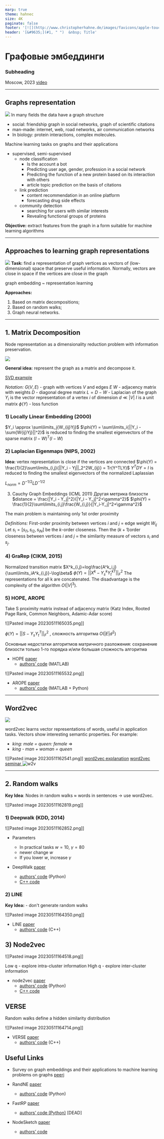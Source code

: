 ```yaml
---
marp: true
theme: hahnec
size: 4K
paginate: false
footer: '[![](http://www.christopherhahne.de/images/favicons/apple-touch-icon-72x72.png)](http://www.christopherhahne.de)[Christopher Hahne](http://www.christopherhahne.de)'
header: '[&#9635;](#1, " ")  &nbsp; Title'
---
```


# Графовые эмбеддинги
### Subheading
Moscow, 2023
[video](https://youtu.be/nnvgnxFy6H8)
<!-- centered headline only on front slide -->
<style scoped>
  section{justify-content: center;}
</style>

---
## Graphs representation
![](Pasted%20image%2020230511141856.png)
In many fields the data have a graph structure
- social: friendship graph in social networks, graph of scientific citations
- man-made: internet, web, road networks, air communication networks
- In biology: protein interactions, complex molecules.

Machine learning tasks on graphs and their applications

- supervised, semi-supervised
	- node classification
		- Is the account a bot
		- Predicting user age, gender, profession in a social network
		- Predicting the function of a new protein based on its interaction with others
		- article topic prediction on the basis of citations
	- link prediction
		- content recommendation in an online platform
		- forecasting drug side effects
	- community detection
		- searching for users with similar interests
		- Revealing functional groups of proteins

**Objective:** extract features from the graph in a form suitable for machine learning algorithms

---

## Approaches to learning graph representations
![](Pasted%20image%2020230511141831.png)
**Task:** find a representation of graph vertices as vectors of (low-dimensional) space that preserve useful information. Normally, vectors are close in space if the vertices are close in the graph

graph embedding ~ representation learning

**Approaches:**
1. Based on matrix decompositions;
2. Based on random walks;
3. Graph neural networks.

---
## 1. Matrix Decomposition

Node representation as a dimensionality reduction problem with information preservation.

![](/img/Pasted%20image%2020230511143436.png)

**General idea:** represent the graph as a matrix and decompose it.

[SVD example](https://colab.research.google.com/drive/1q4MDNbBXtSDiscUwH4ftWYQEBrYercn4?usp=sharing)

*Notation:*
$G(V,E)$ - graph with vertices $V$ and edges $E$
$W$ - adjacency matrix with weights
$D$ - diagonal degree matrix
$L = D - W$ - Laplacian of the graph
$Y_i$ is the vector representation of a vertex $i$ of dimension $d \ll |V|$
$I$ is a unit matrix
$\phi(Y)$ - loss function

### 1) Locally Linear Embedding (2000)
$Y_i \approx \sum\limits_j{W_{ij}Yj}$
$\phi(Y) = \sum\limits_i{||Y_i - \sum{W{ij}Yj}||^2}$
is reduced to finding the smallest eigenvectors of the sparse matrix 
$(I-W)^T(I-W)$

### 2) Laplacian Eigenmaps (NIPS, 2002)

**Idea:** vertex representation is close if the vertices are connected
$\phi(Y) = \frac{1}{2}\sum\limits_{i,j}{||Y_i - Yj||_2^2W_{ij}} = Tr(Y^TLY)$
$Y^TDY = I$
is reduced to finding the smallest eigenvectors of the normalized Laplassian 

$L_{norm} = D^{-1/2}LD^{-1/2}$

3) Cauchy Graph Embeddings (ICML 2011)
Другая метрика близости $distance = \frac{|Y_i - Y_j|^2}{|Y_i - Y_j|^2+\gamma^2}$
$\phi(Y) = \frac{1}{2}\sum\limits_{i,j}\frac{W_{i,j}}{|Y_i-Y_j|^2+\gamma^2}$

The main problem is maintaining only 1st order proximity

*Definitions:*
First-order proximity between vertices $i$ and $j$ = edge weight $W_{ij}$
Let $s_i=[s_{i1},s_{i2},s_{iN}]$ be the $k$-order closeness. Then the $(k+1)$order closeness between vertices $i$ and $j$ = the similarity measure of vectors $s_i$ and $s_j$.


### 4) GraRep (CIKM, 2015)
Normalized transition matrix $X^k_{i,j}=log\frac{A^k_i,j}{\sum\limits_iA^k_{i,j}}-\log\beta$
$\phi(Y)=||X^k-Y_s^kY_t^{kT}||^2_F$
The representations for all k are concatenated. The disadvantage is the complexity of the algorithm $O(|V|^3)$.

### 5) HOPE, AROPE
Take S proximity matrix instead of adjacency matrix (Katz Index, Rooted Page Rank, Common Neighbors, Adamic-Adar score)

![[Pasted image 20230511165035.png]]

$\phi(Y)=||S-Y_sY_t^T||^2_F$ , сложность алгоритма $O(|E|d^2)$

Основные недостатки алгоритмов матричного разложения:
сохранение близости только 1-го порядка и/или большая сложность алгоритма

- HOPE [paper](https://www.kdd.org/kdd2016/papers/files/rfp0184-ouA.pdf)
	- [authors’ code](https://github.com/ZW-ZHANG/HOPE) (MATLAB)

![[Pasted image 20230511165532.png]]
- AROPE [paper](https://pengcui.thumedialab.com/papers/NE-ArbitraryProximity.pdf)
	- [authors’ code](https://github.com/ZW-ZHANG/HOPE) (MATLAB + Python)

---
## Word2vec
![](Pasted%20image%2020230511152227.png)



word2vec learns vector representations of words, useful in application tasks. Vectors show interesting semantic properties. For example:
-   _king: male = queen: female_ ⇒
-   _king - man + woman = queen_

 ![[Pasted image 20230511162541.png]]
[word2vec explanation](https://www.youtube.com/watch?v=UqRCEmrv1gQ)
[word2vec seminar ](https://colab.research.google.com/drive/17EOufnbX0fIIptUvx24P17seVVnyh1c_?usp=sharing)
![w2v](https://cdn-images-1.medium.com/max/2600/1*sXNXYfAqfLUeiDXPCo130w.png)



---
## 2. Random walks
**Key Idea**: Nodes in random walks $\approx$ words in  sentences -> use word2vec.

![[Pasted image 20230511162819.png]]

### 1) Deepwalk (KDD, 2014)
![[Pasted image 20230511162852.png]]

- Parameters
	- In practical tasks $w = 10$, $\gamma=80$
	- newer change $w$
	- If you lower $w$, increase $\gamma$

- DeepWalk [paper](https://arxiv.org/abs/1403.6652) 
	- [authors’ code](https://github.com/phanein/deepwalk) (Python) 
	- [C++ code](https://github.com/xgfs/deepwalk-c) 

### 2) LINE
**Key Idea:** - don't generate random walks

![[Pasted image 20230511164350.png]]

- LINE [paper](https://arxiv.org/abs/1503.03578)
	- [authors’ code](https://github.com/tangjianpku/LINE) (C++)

## 3) Node2vec
![[Pasted image 20230511164518.png]]

Low q - explore intra-cluster information
High q - explore inter-cluster information
	
- node2vec [paper](https://arxiv.org/abs/1607.00653) 
	- [authors’ code](https://github.com/aditya-grover/node2vec) (Python)
	- [C++ code](https://github.com/xgfs/node2vec-c)

## VERSE
Random walks define a hidden similarity distribution

![[Pasted image 20230511164714.png]]

 - VERSE [paper](https://arxiv.org/abs/1803.04742)
	 - [authors’ code](https://github.com/xgfs/verse) (C++)


## Useful Links
- Survey on graph embeddings and their applications to machine learning problems on graphs [peerj](https://peerj.com/articles/cs-357/)




- RandNE [paper](https://arxiv.org/abs/1805.02396)
	- [authors’ code](https://github.com/ZW-ZHANG/RandNE) (Python)
	
- FastRP [paper](https://arxiv.org/abs/1908.11512)
	- [authors’ code (Python)](https://github.com/GTmac/FastRP) [DEAD] 

 - NodeSketch [paper](https://exascale.info/assets/pdf/yang2019nodesketch.pdf)
	 - [authors’ code](https://github.com/eXascaleInfolab/NodeSketch)
	